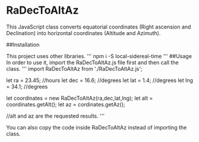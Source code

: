 # RaDecToAltAz
This JavaScript class converts equatorial coordinates (Right ascension and Declination) into horizontal coordinates (Altitude and Azimuth).

##Installation

This project uses other libraries.
'''
npm i -S local-sidereal-time
'''
##Usage
In order to use it, import the RaDecToAltAz.js file first and then call the class.
'''
import RaDecToAltAz from './RaDecToAltAz.js'; 

let ra = 23.45; //hours
let dec = 16.6; //degrees
let lat = 1.4; //degrees
let lng = 34.1; //degrees

let coordinates = new RaDecToAltAz(ra,dec,lat,lng);
let alt = coordinates.getAlt();
let az = cordinates.getAz();

//alt and az are the requested results.
'''

You can also copy the code inside RaDecToAltAz instead of importing the class.
